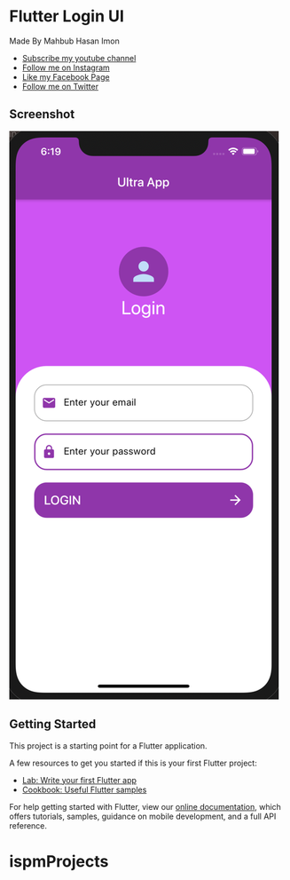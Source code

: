 # Flutter Login UI

Made By Mahbub Hasan Imon

- [Subscribe my youtube channel](https://www.youtube.com/channel/UCsQ8v18OXzKjf7BDXid2BAw?view_as=subscriber)
- [Follow me on Instagram](https://www.instagram.com/mhimon.74)
- [Like my Facebook Page](https://www.facebook.com/mhimon.74)
- [Follow me on Twitter](https://twitter.com/mh_imon)

## Screenshot
![Screenshot](https://raw.githubusercontent.com/mhimon/Flutter-Login-UI/master/ScreenShots/preview.png)


## Getting Started

This project is a starting point for a Flutter application.

A few resources to get you started if this is your first Flutter project:

- [Lab: Write your first Flutter app](https://flutter.dev/docs/get-started/codelab)
- [Cookbook: Useful Flutter samples](https://flutter.dev/docs/cookbook)

For help getting started with Flutter, view our
[online documentation](https://flutter.dev/docs), which offers tutorials,
samples, guidance on mobile development, and a full API reference.
# ispmProjects
